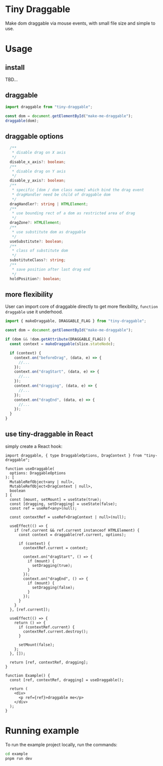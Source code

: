 # Tiny Draggable

Make dom draggable via mouse events, with small file size and simple to use.

# Usage

## install

TBD...

## draggable

```ts
import draggable from "tiny-draggable";

const dom = document.getElementById("make-me-draggable");
draggable(dom);
```

## draggable options

```ts
  /**
   * disable drag on X axis
   */
  disable_x_axis?: boolean;
  /**
   * disable drag on Y axis
   */
  disable_y_axis?: boolean;
  /**
   * specific [dom / dom class name] which bind the drag event
   * dragHandler need be child of draggable dom
   */
  dragHandler?: string | HTMLElement;
  /**
   * use bounding rect of a dom as restricted area of drag
   */
  dragZone?: HTMLElement;
  /**
   * use substitute dom as draggable
   */
  useSubstitute?: boolean;
  /**
   * class of substitute dom
   */
  substituteClass?: string;
  /**
   * save position after last drag end
   */
  holdPosition?: boolean;
```

## more flexibility

User can import core of draggable directly to get more flexibility, `function draggable` use it underhood.

```ts
import { makeDraggable, DRAGGABLE_FLAG } from "tiny-draggable";

const dom = document.getElementById("make-me-draggable");

if (dom && !dom.getAttribute(DRAGGABLE_FLAG)) {
  const context = makeDraggable(slice.stateNode);

  if (context) {
    context.on("beforeDrag", (data, e) => {
      //...
    });
    context.on("dragStart", (data, e) => {
      //...
    });
    context.on("dragging", (data, e) => {
      //...
    });
    context.on("dragEnd", (data, e) => {
      //...
    });
  }
}
```

## use tiny-draggable in React

simply create a React hook:

```tsx
import draggable, { type DraggableOptions, DragContext } from "tiny-draggable";

function useDraggable(
  options: DraggableOptions
): [
  MutableRefObject<any | null>,
  MutableRefObject<DragContext | null>,
  boolean
] {
  const [mount, setMount] = useState(true);
  const [dragging, setDragging] = useState(false);
  const ref = useRef<any>(null);

  const contextRef = useRef<DragContext | null>(null);

  useEffect(() => {
    if (ref.current && ref.current instanceof HTMLElement) {
      const context = draggable(ref.current, options);

      if (context) {
        contextRef.current = context;

        context.on("dragStart", () => {
          if (mount) {
            setDragging(true);
          }
        });
        context.on("dragEnd", () => {
          if (mount) {
            setDragging(false);
          }
        });
      }
    }
  }, [ref.current]);

  useEffect(() => {
    return () => {
      if (contextRef.current) {
        contextRef.current.destroy();
      }

      setMount(false);
    };
  }, []);

  return [ref, contextRef, dragging];
}

function Example() {
  const [ref, contextRef, dragging] = useDraggable();

  return (
    <div>
      <p ref={ref}>draggable me</p>
    </div>
  );
}
```

# Running example

To run the example project locally, run the commands:

```sh
cd example
pnpm run dev
```
